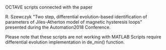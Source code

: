 OCTAVE scripts connected with the paper

R. Szewczyk "Two step, differential evolution-based identification of parameters of Jiles-Atherton model of magnetic hysteresis loops"
presented during the Automation2018 Conference.

Please note that these scripts are not working with MATLAB
Scripts require differential evolution implementation in de_min() function.
